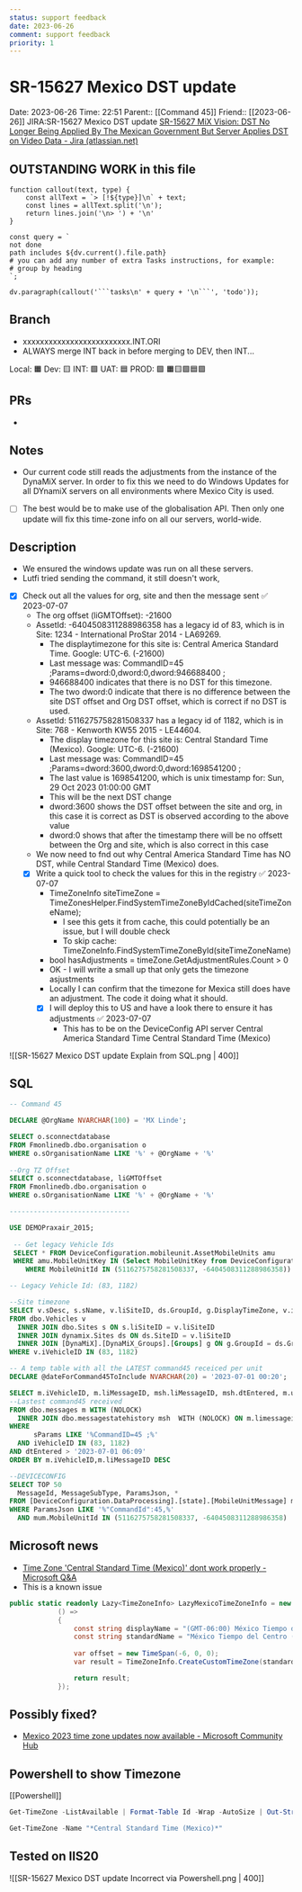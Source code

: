 ```yaml
---
status: support feedback
date: 2023-06-26
comment: support feedback
priority: 1
---
```


# SR-15627 Mexico DST update

Date: 2023-06-26 Time: 22:51
Parent:: [[Command 45]]
Friend:: [[2023-06-26]]
JIRA:SR-15627 Mexico DST update
[SR-15627 MiX Vision: DST No Longer Being Applied By The Mexican Government But Server Applies DST on Video Data - Jira (atlassian.net)](https://csojiramixtelematics.atlassian.net/browse/SR-15627)

## OUTSTANDING WORK in this file

```dataviewjs
function callout(text, type) {
    const allText = `> [!${type}]\n` + text;
    const lines = allText.split('\n');
    return lines.join('\n> ') + '\n'
}

const query = `
not done
path includes ${dv.current().file.path}
# you can add any number of extra Tasks instructions, for example:
# group by heading
`;

dv.paragraph(callout('```tasks\n' + query + '\n```', 'todo'));
```

## Branch

- xxxxxxxxxxxxxxxxxxxxxxxxx.INT.ORI
- ALWAYS merge INT back in before merging to DEV, then INT...

Local: 🟧 Dev: 🟨 INT: 🟩 UAT: 🟦 PROD: 🟪
🟧🟨🟩🟦🟪

## PRs

- 

## Notes

- Our current code still reads the adjustments from the instance of the DynaMiX server. In order to fix this we need to do Windows Updates for all DYnamiX servers on all environments where Mexico City is used. 
- [ ] The best would be to make use of the globalisation API. Then only one update will fix this time-zone info on all our servers, world-wide.


## Description

- We ensured the windows update was run on all these servers.
- Lutfi tried sending the command, it still doesn't work,
- [x] Check out all the values for org, site and then the message sent ✅ 2023-07-07
	- The org offset (liGMTOffset): -21600
	- AssetId: -6404508311288986358 has a legacy id of 83, which is in Site: 1234 - International ProStar 2014 - LA69269. 
		- The displaytimezone for this site is: Central America Standard Time. Google: UTC-6. (-21600)
		- Last message was: CommandID=45 ;Params=dword:0,dword:0,dword:946688400 ;
		- 946688400 indicates that there is no DST for this timezone.
		- The two dword:0 indicate that there is no difference between the site DST offset and Org DST offset, which is correct if no DST is used.
	- AssetId: 5116275758281508337 has a legacy id of 1182, which is in Site: 768 - Kenworth KW55 2015 - LE44604. 
		- The display timezone for this site is: Central Standard Time (Mexico). Google:  UTC-6. (-21600)
		- Last message was: CommandID=45 ;Params=dword:3600,dword:0,dword:1698541200 ;
		- The last value is 1698541200, which is unix timestamp for: Sun, 29 Oct 2023 01:00:00 GMT
		- This will be the next DST change 
		- dword:3600 shows the DST offset between the site and org, in this case it is correct as DST is observed according to the above value
		- dword:0 shows that after the timestamp there will be no offsett between the Org and site, which is also correct in this case
	- We now need to fnd out why Central America Standard Time has NO DST, while Central Standard Time (Mexico) does.
	- [x] Write a quick tool to check the values for this in the registry ✅ 2023-07-07
		- TimeZoneInfo siteTimeZone = TimeZonesHelper.FindSystemTimeZoneByIdCached(siteTimeZoneName);
			- I see this gets it from cache, this could potentially be an issue, but I will double check
			- To skip cache: TimeZoneInfo.FindSystemTimeZoneById(siteTimeZoneName)
		- bool hasAdjustments = timeZone.GetAdjustmentRules.Count > 0
		- OK - I will write a small up that only gets the timezone asjustments 
		- Locally I can confirm that the timezone for Mexica still does have an adjustment. The code it doing what it should.
		- [x] I will deploy this to US and have a look there to ensure it has adjustments ✅ 2023-07-07
			- This has to be on the DeviceConfig API server
Central America Standard Time
Central Standard Time (Mexico)

![[SR-15627 Mexico DST update Explain from SQL.png | 400]]
## SQL

```sql
-- Command 45

DECLARE @OrgName NVARCHAR(100) = 'MX Linde';

SELECT o.sconnectdatabase
FROM Fmonlinedb.dbo.organisation o
WHERE o.sOrganisationName LIKE '%' + @OrgName + '%'
 
--Org TZ Offset
SELECT o.sconnectdatabase, liGMTOffset
FROM Fmonlinedb.dbo.organisation o
WHERE o.sOrganisationName LIKE '%' + @OrgName + '%'

------------------------------

USE DEMOPraxair_2015;
 
 -- Get legacy Vehicle Ids
 SELECT * FROM DeviceConfiguration.mobileunit.AssetMobileUnits amu
 WHERE amu.MobileUnitKey IN (Select MobileUnitKey from DeviceConfiguration.mobileunit.MobileUnits
	WHERE MobileUnitId IN (5116275758281508337, -6404508311288986358))

-- Legacy Vehicle Id: (83, 1182)

--Site timezone
SELECT v.sDesc, s.sName, v.liSiteID, ds.GroupId, g.DisplayTimeZone, v.iVehicleID
FROM dbo.Vehicles v
  INNER JOIN dbo.Sites s ON s.liSiteID = v.liSiteID
  INNER JOIN dynamix.Sites ds ON ds.SiteID = v.liSiteID
  INNER JOIN [DynaMiX].[DynaMiX_Groups].[Groups] g ON g.GroupId = ds.GroupId
WHERE v.iVehicleID IN (83, 1182)                                                                                 -- TODO: REPLACE THIS

-- A temp table with all the LATEST command45 receiced per unit
DECLARE @dateForCommand45ToInclude NVARCHAR(20) = '2023-07-01 00:20';

SELECT m.iVehicleID, m.liMessageID, msh.liMessageID, msh.dtEntered, m.ucstate, sParams, m.dtStarts, m.sNotes, msh.sNotes, msh.dtTimeStamp, *
--Lastest command45 received
FROM dbo.messages m WITH (NOLOCK)
  INNER JOIN dbo.messagestatehistory msh  WITH (NOLOCK) ON m.limessageid=msh.limessageid
WHERE
      sParams LIKE '%CommandID=45 ;%'
  AND iVehicleID IN (83, 1182) 
AND dtEntered > '2023-07-01 06:09'
ORDER BY m.iVehicleID,m.liMessageID DESC

--DEVICECONFIG
SELECT TOP 50
  MessageId, MessageSubType, ParamsJson, *
FROM [DeviceConfiguration.DataProcessing].[state].[MobileUnitMessage] mum
WHERE ParamsJson LIKE '%"CommandId":45,%'
  AND mum.MobileUnitId IN (5116275758281508337, -6404508311288986358)


```

## Microsoft news

- [Time Zone 'Central Standard Time (Mexico)' dont work properly - Microsoft Q&A](https://learn.microsoft.com/en-us/answers/questions/1195523/time-zone-central-standard-time-(mexico)-dont-work)
- This is a known issue

```c#
public static readonly Lazy<TimeZoneInfo> LazyMexicoTimeZoneInfo = new Lazy<TimeZoneInfo>(
            () =>
            {   
                const string displayName = "(GMT-06:00) México Tiempo del Centro";
                const string standardName = "México Tiempo del Centro (Horario de Siempre)";
                
                var offset = new TimeSpan(-6, 0, 0);
                var result = TimeZoneInfo.CreateCustomTimeZone(standardName, offset, displayName, standardName, null, null);

                return result;
            });
```

## Possibly fixed?

- [Mexico 2023 time zone updates now available - Microsoft Community Hub](https://techcommunity.microsoft.com/t5/daylight-saving-time-time-zone/mexico-2023-time-zone-updates-now-available/ba-p/3749684)


## Powershell to show Timezone

[[Powershell]]
```powershell
Get-TimeZone -ListAvailable | Format-Table Id -Wrap -AutoSize | Out-String -Stream | Select-String -Pattern "Mexico"
```
```powershell
Get-TimeZone -Name "*Central Standard Time (Mexico)*"
```

## Tested on IIS20

![[SR-15627 Mexico DST update Incorrect via Powershell.png | 400]]


